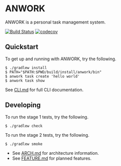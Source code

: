 # ANWORK

ANWORK is a personal task management system.

[![Build Status](https://travis-ci.org/ankeesler/anwork.svg?branch=master)](https://travis-ci.org/ankeesler/anwork)
[![codecov](https://codecov.io/gh/ankeesler/anwork/branch/master/graph/badge.svg)](https://codecov.io/gh/ankeesler/anwork)

## Quickstart

To get up and running with ANWORK, try the following.
```
$ ./gradlew install
$ PATH="$PATH:$PWD/build/install/anwork/bin"
$ anwork task create 'hello world'
$ anwork task show
```

See [CLI.md](doc/CLI.md) for full CLI documentation.

## Developing

To run the stage 1 tests, try the following.
```
$ ./gradlew check
```

To run the stage 2 tests, try the following.
```
$ ./gradlew smoke
```

- See [ARCH.md](doc/ARCH.md) for architecture information.
- See [FEATURE.md](doc/FEATURE.md) for planned features.
